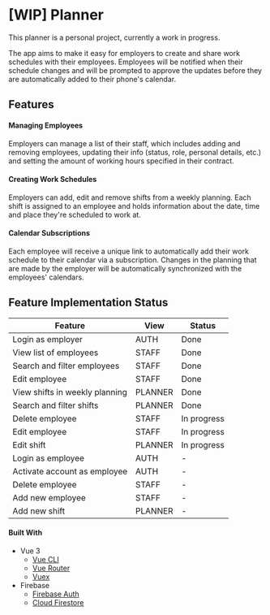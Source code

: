 # [WIP] Planner

This planner is a personal project, currently a work in progress.

The app aims to make it easy for employers to create and share work schedules with their employees. Employees will be notified when their schedule changes and will be prompted to approve the updates before they are automatically added to their phone's calendar.

## Features

#### Managing Employees

Employers can manage a list of their staff, which includes adding and removing employees, updating their info (status, role, personal details, etc.) and setting the amount of working hours specified in their contract.

#### Creating Work Schedules

Employers can add, edit and remove shifts from a weekly planning. Each shift is assigned to an employee and holds information about the date, time and place they're scheduled to work at.

#### Calendar Subscriptions

Each employee will receive a unique link to automatically add their work schedule to their calendar via a subscription. Changes in the planning that are made by the employer will be automatically synchronized with the employees' calendars.

## Feature Implementation Status

| Feature                        | View    | Status      |
| ------------------------------ | ------- | ----------- |
| Login as employer              | AUTH    | Done        |
| View list of employees         | STAFF   | Done        |
| Search and filter employees    | STAFF   | Done        |
| Edit employee                  | STAFF   | Done        |
| View shifts in weekly planning | PLANNER | Done        |
| Search and filter shifts       | PLANNER | Done        |
| Delete employee                | STAFF   | In progress |
| Edit employee                  | STAFF   | In progress |
| Edit shift                     | PLANNER | In progress |
| Login as employee              | AUTH    | -           |
| Activate account as employee   | AUTH    | -           |
| Delete employee                | STAFF   | -           |
| Add new employee               | STAFF   | -           |
| Add new shift                  | PLANNER | -           |

#### Built With

- Vue 3
  - [Vue CLI](https://cli.vuejs.org)
  - [Vue Router](https://next.router.vuejs.org)
  - [Vuex](https://next.vuex.vuejs.org)
- Firebase
  - [Firebase Auth](https://firebase.google.com/docs/auth)
  - [Cloud Firestore](https://firebase.google.com/docs/firestore)
